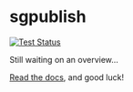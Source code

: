 # sgpublish

[![Test Status](https://secure.travis-ci.org/westernx/sgpublish.png)](http://travis-ci.org/westernx/sgpublish)

Still waiting on an overview...

[Read the docs](http://sgpublish.readthedocs.org/), and good luck!
